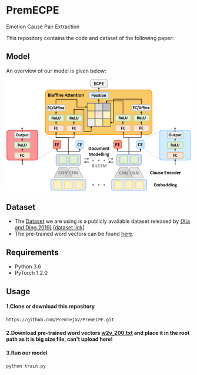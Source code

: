 # PremECPE
Emotion Cause Pair Extraction

This repository contains the code and dataset of the following paper:

## Model

An overview of our model is given below:

![model](/images/model.PNG)

## Dataset
* The [Dataset](/datasets/sina) we are using is a publicly available dataset released by [(Xia and Ding 2019)](https://www.aclweb.org/anthology/P19-1096.pdf) [[dataset link](https://github.com/NUSTM/ECPE/tree/master/data_combine)]
* The pre-trained word vectors can be found [here](https://github.com/NUSTM/ECPE/blob/master/data_combine/w2v_200.txt).
## Requirements

* Python 3.6
* PyTorch 1.2.0

## Usage
#### 1.Clone or download this repository
```bash
https://github.com/PremTejaV/PremECPE.git
```
#### 2.Download pre-trained word vectors [w2v_200.txt](https://github.com/NUSTM/ECPE/blob/master/data_combine/w2v_200.txt) and place it in the root path as it is big size file, can't upload here!

#### 3.Run our model
```bash
python train.py
```
